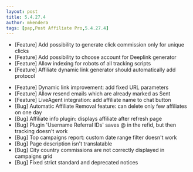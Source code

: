 ```yaml
---
layout: post
title: 5.4.27.4
author: mkendera
tags: [pap,Post Affiliate Pro,5.4.27.4]
---
```


- [Feature] Add possibility to generate click commission only for unique clicks
- [Feature] Add possibility to choose account for Deeplink generator
- [Feature] Allow indexing for robots of all tracking scripts
- [Feature] Affiliate dynamic link generator should automatically add protocol

<!--more-->

- [Feature] Dynamic link improvement: add fixed URL parameters
- [Feature] Allow resend emails which are already marked as Sent
- [Feature] LiveAgent integration: add affiliate name to chat button
- [Bug] Automatic Affiliate Removal feature: can delete only few affiliates on one day
- [Bug] Affiliate info plugin: displays affiliate after refresh page
- [Bug] Plugin 'Username Referral IDs' saves @ in the refid, but then tracking doesn't work
- [Bug] Top campaigns report: custom date range filter doesn't work
- [Bug] Page description isn't translatable
- [Bug] City country commissions are not correctly displayed in campaigns grid
- [Bug] Fixed strict standard and deprecated notices
